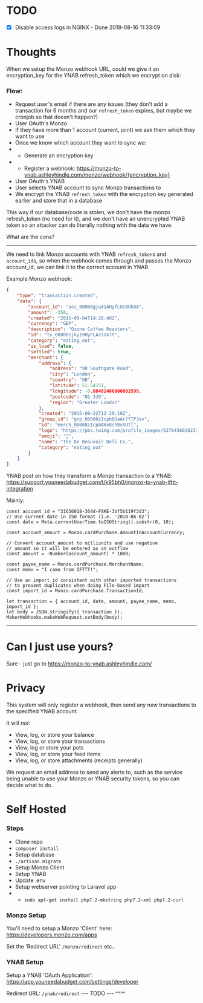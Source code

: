 # TODO
* [x] Disable access logs in NGINX - Done 2018-08-16 11:33:09

# Thoughts

When we setup the Monzo webhook URL, could we give it an encryption_key for the YNAB refresh_token which we encrypt on disk:

### Flow:
* Request user's email if there are any issues (they don't add a transaction for 6 months and our `refresh_token` expires, but maybe we cronjob so that doesn't happen?)
* User OAuth's Monzo
* If they have more than 1 account (current, joint) we ask them which they want to use
* Once we know which account they want to sync we:
* * Generate an encryption key
* * Register a webhook: https://monzo-to-ynab.ashleyhindle.com/monzo/webhook/{encryption_key}
* User OAuth's YNAB
* User selects YNAB account to sync Monzo transactions to
* We encrypt the YNAB `refresh_token` with the encryption key generated earlier and store that in a database

This way if our database/code is stolen, we don't have the monzo refresh_token (no need for it), and we don't have an unencrypted YNAB token so an attacker can do literally nothing with the data we have.

What are the cons? 

---

We need to link Monzo accounts with YNAB `refresh_token`s and `account_id`s, so when the webhook comes through and passes the Monzo account_id, we can link it to the correct account in YNAB

Example Monzo webhook:

```json
{
    "type": "transaction.created",
    "data": {
        "account_id": "acc_00008gju41AHyfLUzBUk8A",
        "amount": -350,
        "created": "2015-09-04T14:28:40Z",
        "currency": "GBP",
        "description": "Ozone Coffee Roasters",
        "id": "tx_00008zjky19HyFLAzlUk7t",
        "category": "eating_out",
        "is_load": false,
        "settled": true,
        "merchant": {
            "address": {
                "address": "98 Southgate Road",
                "city": "London",
                "country": "GB",
                "latitude": 51.54151,
                "longitude": -0.08482400000002599,
                "postcode": "N1 3JD",
                "region": "Greater London"
            },
            "created": "2015-08-22T12:20:18Z",
            "group_id": "grp_00008zIcpbBOaAr7TTP3sv",
            "id": "merch_00008zIcpbAKe8shBxXUtl",
            "logo": "https://pbs.twimg.com/profile_images/527043602623389696/68_SgUWJ.jpeg",
            "emoji": "🍞",
            "name": "The De Beauvoir Deli Co.",
            "category": "eating_out"
        }
    }
}
```

YNAB post on how they transform a Monzo transaction to a YNAB: https://support.youneedabudget.com/t/k95bh0/monzo-to-ynab-ifttt-integration

Mainly:
```ecmascript 6
const account_id = "31656018-364d-FAKE-3bf5b119f3d3";
// Use current date in ISO format (i.e. '2018-06-02')
const date = Meta.currentUserTime.toISOString().substr(0, 10);

const account_amount = Monzo.cardPurchase.AmountInAccountCurrency;

// Convert account_amount to milliunits and use negative
// amount so it will be entered as an outflow
const amount = -Number(account_amount) * 1000;

const payee_name = Monzo.cardPurchase.MerchantName;
const memo = "I came from IFTTT!";

// Use an import_id consistent with other imported transactions
// to prevent duplicates when doing File-based import
const import_id = Monzo.cardPurchase.TransactionId;

let transaction = { account_id, date, amount, payee_name, memo, import_id };
let body = JSON.stringify({ transaction });
MakerWebhooks.makeWebRequest.setBody(body);
```

---

# Can I just use yours?

Sure - just go to https://monzo-to-ynab.ashleyhindle.com/

# Privacy

This system will only register a webhook, then send any new transactions to the specified YNAB account.

It will _not_:
- View, log, or store your balance
- View, log, or store your transactions
- View, log or store your pots
- View, log, or store your feed items
- View, log, or store attachments (receipts generally)

We request an email address to send any alerts to, such as the service being unable to use your Monzo or YNAB security tokens, so you can decide what to do.

# Self Hosted

### Steps

- Clone repo
- `composer install`
- Setup database
- `./artisan migrate`
- Setup Monzo Client
- Setup YNAB
- Update .env
- Setup webserver pointing to Laravel app
- - `sudo apt-get install php7.2-mbstring php7.2-xml php7.2-curl`

### Monzo Setup

You'll need to setup a Monzo 'Client' here: https://developers.monzo.com/apps

Set the 'Redirect URL' `/monzo/redirect`
etc..


### YNAB Setup

Setup a YNAB 'OAuth Application': https://app.youneedabudget.com/settings/developer

Redirect URL: `/ynab/redirect`
--- TODO --- ^^^^
